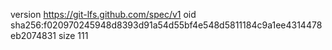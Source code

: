 version https://git-lfs.github.com/spec/v1
oid sha256:f020970245948d8393d91a54d55bf4e548d5811184c9a1ee4314478eb2074831
size 111
